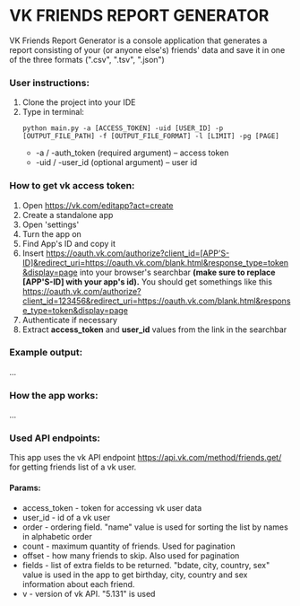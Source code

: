 # VK FRIENDS REPORT GENERATOR
VK Friends Report Generator is a console application that generates a report consisting of your (or anyone else's) friends' data and save it in one of the three formats (".csv", ".tsv", ".json")



### User instructions:
1. Clone the project into your IDE
2. Type in terminal:
   ```console
   python main.py -a [ACCESS_TOKEN] -uid [USER_ID] -p [OUTPUT_FILE_PATH] -f [OUTPUT_FILE_FORMAT] -l [LIMIT] -pg [PAGE]
   ```
   * -a / -auth_token (required argument) – access token
   * -uid / -user_id (optional argument) – user id

### How to get vk access token:
1. Open https://vk.com/editapp?act=create
2. Create a standalone app
3. Open 'settings'
4. Turn the app on
5. Find App's ID and copy it
6. Insert https://oauth.vk.com/authorize?client_id=[APP'S-ID]&redirect_uri=https://oauth.vk.com/blank.html&response_type=token&display=page into your browser's searchbar __(make sure to replace [APP'S-ID] with your app's id).__
   You should get somethings like this https://oauth.vk.com/authorize?client_id=123456&redirect_uri=https://oauth.vk.com/blank.html&response_type=token&display=page
8. Authenticate if necessary
9. Extract __access_token__ and __user_id__ values from the link in the searchbar

### Example output:
...


### How the app works:
...


### Used API endpoints:
This app uses the vk API endpoint https://api.vk.com/method/friends.get/ for getting friends list of a vk user.
#### Params:
 * access_token - token for accessing vk user data
 * user_id - id of a vk user
 * order - ordering field. "name" value is used for sorting the list by names in alphabetic order
 * count - maximum quantity of friends. Used for pagination
 * offset - how many friends to skip. Also used for pagination
 * fields - list of extra fields to be returned. "bdate, city, country, sex" value is used in the app to get birthday, city, country and sex information about each friend.
 * v - version of vk API. "5.131" is used

